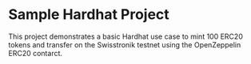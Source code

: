 # Sample Hardhat Project

This project demonstrates a basic Hardhat use case to mint 100 ERC20 tokens and transfer on the Swisstronik testnet using the OpenZeppelin ERC20 contarct.